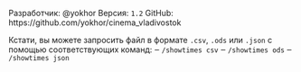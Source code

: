 Разработчик: @yokhor
Версия: `1.2`
GitHub: https://github\.com/yokhor/cinema\_vladivostok

Кстати, вы можете запросить файл в формате `.csv`, `.ods` или `.json` с помощью соответствующих команд:
‒ `/showtimes csv`
‒ `/showtimes ods`
‒ `/showtimes json`